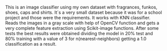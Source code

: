 This is an image classifier using my own dataset with fragrances, funkos, shoes, caps and shirts. It´s a very small dataset because it was for a school project and those were the requirements.
It works with KNN classifier. Reads the images in a gray scale with help of OpenCV function and gets a very complete feature extraction using Scikit-image functions.
After some tests the best results were obtained dividing the model in 20% test and 80% training with a value of 3 for n(nearest-neighbors) getting a 1.0 classification as a result.
